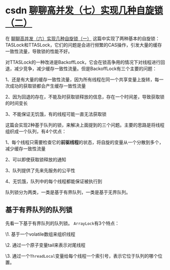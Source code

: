 # csdn [聊聊高并发（七）实现几种自旋锁（二）](https://blog.csdn.net/ITer_ZC/article/details/40392787?spm=1001.2014.3001.5501)

在 [聊聊高并发（六）实现几种自旋锁（一）](http://blog.csdn.net/iter_zc/article/details/40373881) 这篇中实现了两种基本的自旋锁：TASLock和TTASLock，它们的问题是会进行频繁的CAS操作，引发大量的缓存一致性流量，导致锁的性能不好。


对TTASLock的一种改进是BackoffLock，它会在锁高争用的情况下对线程进行回退，减少竞争，减少缓存一致性流量。但是BackoffLock有三个主要的问题：

1、还是有大量的缓存一致性流量，因为所有线程在同一个共享变量上旋转，每一次成功的获取锁都会产生缓存一致性流量

2、因为回退的存在，不能及时获取锁释放的信息，存在一个时间差，导致获取锁的时间变长

3、不能保证无饥饿，有的线程可能一直无法获取锁


这篇会实现2种基于队列的锁，来解决上面提到的三个问题。主要的思路是将线程组织成一个队列，有4个优点：

1、每个线程只需要检查它的**前驱线程**的状态，将自旋的变量从一个分散到多个，减少缓存一致性流量

2、可以即使获取锁释放的通知

3、队列提供了先来先服务的公平性

4、无饥饿，队列中的每个线程都能保证被执行到

队列锁分为两类，一类是基于有界队列，一类是基于无界队列。

## 基于有界队列的队列锁

先看一下基于有界队列的队列锁。 `ArrayLock`有3个特点：

\1. 基于一个volatile数组来组织线程

\2. 通过一个原子变量tail来表示对尾线程

\3. 通过一个`ThreadLocal`变量给每个线程一个索引号，表示它位于队列的哪个位置。